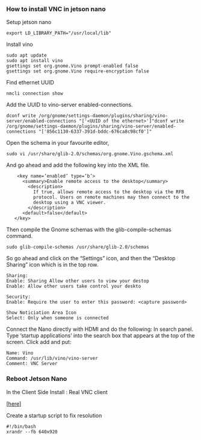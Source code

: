 ### How to install VNC in jetson nano



Setup jetson nano
```
export LD_LIBRARY_PATH="/usr/local/lib"

```
Install vino
```
sudo apt update
sudo apt install vino
gsettings set org.gnome.Vino prompt-enabled false
gsettings set org.gnome.Vino require-encryption false
```

Find ethernet UUID
```
nmcli connection show
```

Add the UUID to vino-server enabled-connections.
```
dconf write /org/gnome/settings-daemon/plugins/sharing/vino-server/enabled-connections "['<UUID of the ethernet>']"dconf write /org/gnome/settings-daemon/plugins/sharing/vino-server/enabled-connections "['856c1130-6337-391d-bddc-676ca8c98cf0']"
```
Open the schema in your favourite editor,
```
sudo vi /usr/share/glib-2.0/schemas/org.gnome.Vino.gschema.xml
```

And go ahead and add the following key into the XML file.

```
    <key name=’enabled’ type=’b’>
      <summary>Enable remote access to the desktop</summary>
        <description>
          If true, allows remote access to the desktop via the RFB
          protocol. Users on remote machines may then connect to the
          desktop using a VNC viewer.
        </description>
      <default>false</default>
   </key>
```

Then compile the Gnome schemas with the glib-compile-schemas command.

```
sudo glib-compile-schemas /usr/share/glib-2.0/schemas
```

So go ahead and click on the “Settings” icon, and then the “Desktop Sharing” icon which is in the top row.
```
Sharing:
Enable: Sharing Allow other users to view your destop
Enable: Allow other users take control your deskto

Security:
Enable: Require the user to enter this password: <capture password>

Show Noticiation Area Icon
Select: Only when someone is connected

```
Connect the Nano directly with HDMI and do the following:
In search panel. Type ‘startup applications’ into the search box that appears at the top of the screen.
Click add and put:
```
Name: Vino
Command: /usr/lib/vino/vino-server
Comment: VNC Server
```

### Reboot Jetson Nano


In the Client Side Install : Real VNC client

[[here](https://www.realvnc.com/en/connect/download/viewer/linux/)]

Create a startup script to fix resolution
```
#!/bin/bash
xrandr --fb 640x920
```
